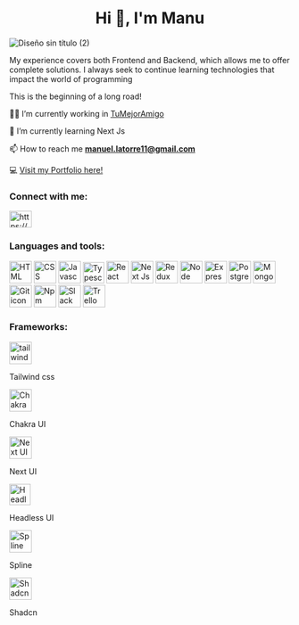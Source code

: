 <h1 align="center">Hi 👋, I'm Manu</h1>
 
![Diseño sin título (2)](https://github.com/Manuel-latorre/Manuel-latorre/assets/104037504/19ad9747-9890-4006-94a2-9b1151ea2f95)

My experience covers both Frontend and Backend, which allows me to offer complete solutions. I always seek to continue learning technologies that impact the world of programming

This is the beginning of a long road!


👨‍💻 I’m currently working in <a href="https://www.linkedin.com/company/tu-mejor-amigo/">TuMejorAmigo</a>

🌱 I’m currently learning Next Js

📫 How to reach me **manuel.latorre11@gmail.com**

💻 <a href="https://manuel-latorre.vercel.app/">Visit my Portfolio here!</a>

<h3 align="left">Connect with me:</h3>
<p align="left">
<a href="https://linkedin.com/in/https://www.linkedin.com/in/manuel-latorre-936b72223/" target="blank"><img align="center" src="https://raw.githubusercontent.com/rahuldkjain/github-profile-readme-generator/master/src/images/icons/Social/linked-in-alt.svg" alt="https://www.linkedin.com/in/manuel-latorre-936b72223/" height="30" width="40" /></a>
</p>

<h3 align="left">Languages and tools:</h3>
<div style={{display:"flex", alignItems:"center", flexWrap:"wrap"}}>
 <img width="40" height="40" src="https://i.postimg.cc/k4ZTzMq0/html-5-svgrepo-com.png" alt="HTML icon"/>
 <img width="40" height="40" src="https://i.postimg.cc/HkyBK8xd/css-3-svgrepo-com.png" alt="CSS icon"/>
 <img width="40" height="40" src="https://i.postimg.cc/kXZTfv7T/js-svgrepo-com.png" alt="Javascript icon"/>
 <img width="38" height="38" src="https://i.postimg.cc/nrh3wdsP/typescript-icon-svgrepo-com.png" alt="Typescript icon"/>
 <img width="40" height="40" src="https://i.postimg.cc/4Nn86SRK/react-svgrepo-com.png" alt="React icon"/>
 <img width="40" height="40" src="https://i.postimg.cc/Wp5WJPCL/next-js-svgrepo-com.png" alt="Next Js icon"/>
 <img width="40" height="40" src="https://i.postimg.cc/kMsZFSVH/redux-svgrepo-com.png" alt="Redux icon"/>
 <img width="40" height="40" src="https://i.postimg.cc/SR1g0WCN/node-js-svgrepo-com.png" alt="Node icon"/>
 <img width="40" height="40" src="https://i.postimg.cc/j5KgyqRK/express-svgrepo-com.png" alt="Express icon"/>
 <img width="40" height="40" src="https://i.postimg.cc/2SsX8FJ1/postgresql-svgrepo-com.png" alt="PostgreSQL icon"/>
 <img width="40" height="40" src="https://i.postimg.cc/g03twLFN/mongodb-svgrepo-com.png" alt="MongoDB icon"/>
 <img width="40" height="40" src="https://i.postimg.cc/bwDBhF6X/git-svgrepo-com.png" alt="Git icon"/>
 <img width="40" height="40" src="https://i.postimg.cc/rFYP7LNC/npm-svgrepo-com.png" alt="Npm icon"/>
 <img width="40" height="40" src="https://i.postimg.cc/QCfy8LGD/slack-svgrepo-com.png" alt="Slack icon"/>
 <img width="40" height="40" src="https://i.postimg.cc/J0rFCrFK/trello-color-svgrepo-com.png" alt="Trello icon"/>
</div>

<h3 align="left">Frameworks:</h3>
<div style={{display:"flex", alignItems:"center"}}>
 <div style={{display:"flex", flexDirection:"column", alignItems:"center"}}>
  <img width="40" height="40" src="https://i.postimg.cc/bNv56vkw/tailwind-svgrepo-com.png" alt="tailwind css icon"/>
  <p>Tailwind css</p>
 </div>
 <div style={{display:"flex", flexDirection:"column", alignItems:"center"}}>
    <img width="40" height="40" src="https://i.postimg.cc/j5Q11wML/7959704-middle-removebg-preview.png" alt="Chakra UI icon"/>
    <p>Chakra UI</p>
 </div>
  <div style={{display:"flex", flexDirection:"column", alignItems:"center"}}>
    <img width="40" height="40" src="https://i.postimg.cc/J4515zwn/Captura-de-pantalla-2024-03-22-111859-removebg-preview.png" alt="Next UI icon"/>
    <p>Next UI</p>
 </div>
  <div style={{display:"flex", flexDirection:"column", alignItems:"center"}}>
    <img width="38" height="38" src="https://i.postimg.cc/K8Dc57WC/comseeklogo434970-removebg-preview.png" alt="Headless UI"/>
    <p>Headless UI</p>
 </div>
  <div style={{display:"flex", flexDirection:"column", alignItems:"center"}}>
   <img width="40" height="40" src="https://i.postimg.cc/g2WkRtgv/spline-logo-removebg-preview.png" alt="Spline icon"/>
  <p>Spline</p>
 </div>
 <div style={{display:"flex", flexDirection:"column", alignItems:"center"}}>
   <img width="40" height="40" src="https://i.postimg.cc/dtdVhcjs/shacdn.png" alt="Shadcn icon"/>
  <p>Shadcn</p>
 </div>

</div>





